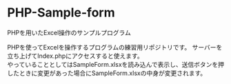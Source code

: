 # PHP-Sample-form
PHPを用いたExcel操作のサンプルプログラム

PHPを使ってExcelを操作するプログラムの練習用リポジトリです。
サーバーを立ち上げてIndex.phpにアクセスすると使えます。<br />
やっていることとしてはSampleForm.xlsxを読み込んで表示し、送信ボタンを押したときに変更があった場合にSampleForm.xlsxの中身が変更されます。
